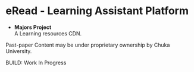 # eRead - Learning Assistant Platform
- **Majors Project** <br>
A Learning resources CDN. <br>

Past-paper Content may be under proprietary ownership by Chuka University. <br>

BUILD: Work In Progress
